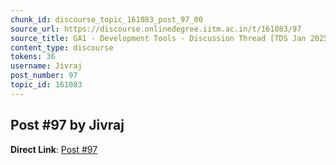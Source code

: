 ```yaml
---
chunk_id: discourse_topic_161083_post_97_00
source_url: https://discourse.onlinedegree.iitm.ac.in/t/161083/97
source_title: GA1 - Development Tools - Discussion Thread [TDS Jan 2025]
content_type: discourse
tokens: 36
username: Jivraj
post_number: 97
topic_id: 161083
---
```


## Post #97 by Jivraj

**Direct Link**: [Post #97](https://discourse.onlinedegree.iitm.ac.in/t/161083/97)
